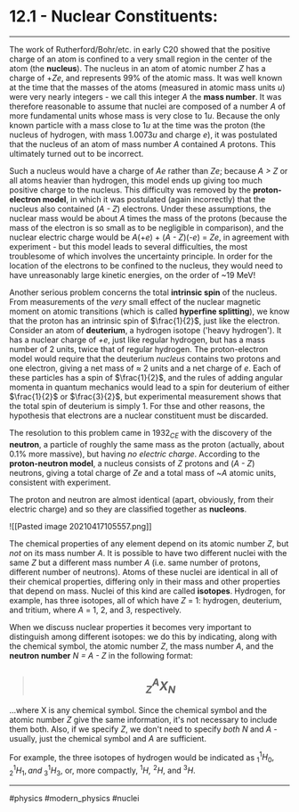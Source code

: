 # 12.1 - Nuclear Constituents:
***
The work of Rutherford/Bohr/etc. in early C20 showed that the positive charge of an atom is confined to a very small region in the center of the atom (the **nucleus**). The nucleus in an atom of atomic number *Z* has a charge of +*Ze*, and represents 99% of the atomic mass. It was well known at the time that the masses of the atoms (measured in atomic mass units *u*) were very nearly integers - we call this integer *A* the **mass number**. It was therefore reasonable to assume that nuclei are composed of a number *A* of more fundamental units whose mass is very close to 1*u*. Because the only known particle with a mass close to 1*u* at the time was the proton (the nucleus of hydrogen, with mass 1.0073*u* and charge *e*), it was postulated that the nucleus of an atom of mass number *A* contained *A* protons. This ultimately turned out to be incorrect. 

Such a nucleus would have a charge of *Ae* rather than *Ze*; because *A > Z* or all atoms heavier than hydrogen, this model ends up giving too much positive charge to the nucleus. This difficulty was removed by the **proton-electron model**, in which it was postulated (again incorrectly) that the nucleus also contained (*A - Z*) electrons. Under these assumptions, the nuclear mass would be about *A* times the mass of the protons (because the mass of the electron is so small as to be negligible in comparison), and the nuclear electric charge would be *A*(+*e*) + (*A - Z*)(-*e*) = *Ze*, in agreement with experiment - but this model leads to several difficulties, the most troublesome of which involves the uncertainty principle. In order for the location of the electrons to be confined to the nucleus, they would need to have unreasonably large kinetic energies, on the order of ~19 MeV! 

Another serious problem concerns the total **intrinsic spin** of the nucleus. From measurements of the *very* small effect of the nuclear magnetic moment on atomic transitions (which is called **hyperfine splitting**), we know that the proton has an intrinsic spin of $\frac{1}{2}$, just like the electron. Consider an atom of **deuterium**, a hydrogen isotope ('heavy hydrogen'). It has a nuclear charge of *+e*, just like regular hydrogen, but has a mass number of 2 units, twice that of regular hydrogen. The proton-electron model would require that the deuterium *nucleus* contains two protons and one electron, giving a net mass of $\approx$ 2 units and a net charge of *e*. Each of these particles has a spin of $\frac{1}{2}$, and the rules of adding angular momenta in quantum mechanics would lead to a spin for deuterium of either $\frac{1}{2}$ or $\frac{3}{2}$, but experimental measurement shows that the total spin of deuterium is simply 1. For thse and other reasons, the hypothesis that electrons are a nuclear constituent must be discarded. 

The resolution to this problem came in 1932$_{CE}$ with the discovery of the **neutron**, a particle of roughly the same mass as the proton (actually, about 0.1% more massive), but having *no electric charge*. According to the **proton-neutron model**, a nucleus consists of *Z* protons and (*A - Z*) neutrons, giving a total charge of *Ze* and a total mass of ~*A* atomic units, consistent with experiment. 

The proton and neutron are almost identical (apart, obviously, from their electric charge) and so they are classified together as **nucleons**.

![[Pasted image 20210417105557.png]]

The chemical properties of any element depend on its atomic number *Z*, but *not* on its mass number *A*. It is possible to have two different nuclei with the same *Z* but a different mass number *A* (i.e. same number of protons, different number of neutrons). Atoms of these nuclei are identical in all of their chemical properties, differing only in their mass and other properties that depend on mass. Nuclei of this kind are called **isotopes**. Hydrogen, for example, has three isotopes, all of which have *Z* = 1: hydrogen, deuterium, and tritium, where *A* = 1, 2, and 3, respectively. 

When we discuss nuclear properties it becomes very important to distinguish among different isotopes: we do this by indicating, along with the chemical symbol, the atomic number *Z*, the mass number *A*, and the **neutron number** *N = A - Z* in the following format:

>## $$ _Z^A X_N$$

...where X is any chemical symbol. Since the chemical symbol and the atomic number *Z* give the same information, it's not necessary to include them both. Also, if we specify *Z*, we don't need to specify *both* *N* and *A* - usually, just the chemical symbol and *A* are sufficient.

For example, the three isotopes of hydrogen would be indicated as $_1^1H_0,\, _2^1H_1, \, and \;_3^1H_3,$ or, more compactly, $^1 H, \, ^2 H,$ and $^3 H.$

***

#physics #modern_physics #nuclei 